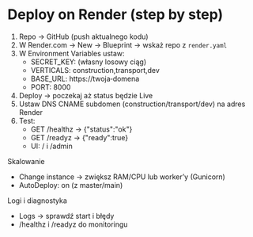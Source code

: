 # Deploy on Render (step by step)

1. Repo → GitHub (push aktualnego kodu)
2. W Render.com → New → Blueprint → wskaż repo z `render.yaml`
3. W Environment Variables ustaw:
   - SECRET_KEY: (własny losowy ciąg)
   - VERTICALS: construction,transport,dev
   - BASE_URL: https://twoja‑domena
   - PORT: 8000
4. Deploy → poczekaj aż status będzie Live
5. Ustaw DNS CNAME subdomen (construction/transport/dev) na adres Render
6. Test:
   - GET /healthz → {"status":"ok"}
   - GET /readyz → {"ready":true}
   - UI: / i /admin

Skalowanie
- Change instance → zwiększ RAM/CPU lub worker’y (Gunicorn)
- AutoDeploy: on (z master/main)

Logi i diagnostyka
- Logs → sprawdź start i błędy
- /healthz i /readyz do monitoringu